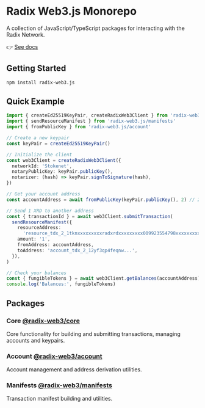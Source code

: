 # Radix Web3.js Monorepo

A collection of JavaScript/TypeScript packages for interacting with the Radix Network.

👉 [See docs](https://xstelea.github.io/radix-web3.js/)

## Getting Started

```bash
npm install radix-web3.js
```

## Quick Example

```typescript
import { createEd25519KeyPair, createRadixWeb3Client } from 'radix-web3.js'
import { sendResourceManifest } from 'radix-web3.js/manifests'
import { fromPublicKey } from 'radix-web3.js/account'

// Create a new keypair
const keyPair = createEd25519KeyPair()

// Initialize the client
const web3Client = createRadixWeb3Client({
  networkId: 'Stokenet',
  notaryPublicKey: keyPair.publicKey(),
  notarizer: (hash) => keyPair.signToSignature(hash),
})

// Get your account address
const accountAddress = await fromPublicKey(keyPair.publicKey(), 2) // 2 = Stokenet

// Send 1 XRD to another address
const { transactionId } = await web3Client.submitTransaction(
  sendResourceManifest({
    resourceAddress:
      'resource_tdx_2_1tknxxxxxxxxxradxrdxxxxxxxxx009923554798xxxxxxxxxtfd2jc',
    amount: '1',
    fromAddress: accountAddress,
    toAddress: 'account_tdx_2_12yf3qp4feqnw...',
  }),
)

// Check your balances
const { fungibleTokens } = await web3Client.getBalances(accountAddress)
console.log('Balances:', fungibleTokens)
```

## Packages

### Core [@radix-web3/core](./packages/core)

Core functionality for building and submitting transactions, managing accounts and keypairs.

### Account [@radix-web3/account](./packages/core/src/account)

Account management and address derivation utilities.

### Manifests [@radix-web3/manifests](./packages/core/src/manifests)

Transaction manifest building and utilities.
